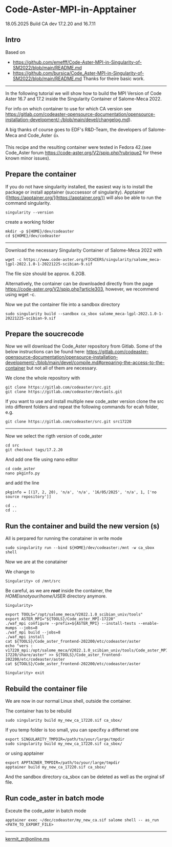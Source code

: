 # Code-Aster-MPI-in-Apptainer

18.05.2025 Build CA dev 17.2.20 and 16.7.11
## Intro
Based on 
- https://github.com/emefff/Code-Aster-MPI-in-Singularity-of-SM2022/blob/main/README.md
- https://github.com/bursica/Code_Aster-MPI-in-Singularity-of-SM2022/blob/main/README.md
Thanks for theire basic work.
________________________________________________________________________________________________________

In the following tutorial we will show how to build the MPI Version of Code Aster 16.7 and 17.2 inside the Singularity Container of Salome-Meca 2022. 

For info on which container to use for which CA version see https://gitlab.com/codeaster-opensource-documentation/opensource-installation-development/-/blob/main/devel/changelog.md). 

A big thanks of course goes to EDF's R&D-Team, the developers of Salome-Meca and Code_Aster 👍. 

This recipe and the resulting container were tested in Fedora 42.(see Code_Aster forum https://code-aster.org/V2/spip.php?rubrique2 for these known minor issues).
## Prepare the container 
If you do not have singularity installed, the easiest way is to install the package or install apptainer (succsessor of singularity). Apptainer ([https://apptainer.org/](https://apptainer.org/)) will also be able to run the command singularity.

```
singularity --version
```

create a working folder 
```
mkdir -p ${HOME}/dev/codeaster
cd ${HOME}/dev/codeaster
```
________________________________________________________________________________________________________
Download the necessary Singularity Container of Salome-Meca 2022 with 

```
wget -c https://www.code-aster.org/FICHIERS/singularity/salome_meca-lgpl-2022.1.0-1-20221225-scibian-9.sif
```

The file size should be approx. 6.2GB. 

Alternatively, the container can be downloaded directly from the page https://code-aster.org/V2/spip.php?article303, however, we recommend using wget -c.

Now we put the container file into a sandbox directory
```
sudo singularity build --sandbox ca_sbox salome_meca-lgpl-2022.1.0-1-20221225-scibian-9.sif
```
## Prepare the soucrecode 
Now we will download the Code_Aster repository from Gitlab. Some of the below instructions can be found here: https://gitlab.com/codeaster-opensource-documentation/opensource-installation-development/-/blob/main/devel/compile.md#preparing-the-access-to-the-container but not all of them are necessary.

We clone the whole repository with

```
git clone https://gitlab.com/codeaster/src.git
git clone https://gitlab.com/codeaster/devtools.git
```

If you want to use and install multiple new code_aster version clone the src into different folders and repeat the following commands for ecah folder, e.g.

```
git clone https://gitlab.com/codeaster/src.git src17220
```
________________________________________________________________________________________________________
Now we select the rigth version of code_aster

```
cd src
git checkout tags/17.2.20
```
And add one file using nano editor 
```
cd code_aster
nano pkginfo.py
```
and add the line 
```
pkginfo = [(17, 2, 20), 'n/a', 'n/a', '16/05/2025', 'n/a', 1, ['no source repository']]

cd ..
cd ..
```
## Run the container and build the new version (s)
All is perpared for  running the conatainer in write mode 

``` 
sudo singularity run --bind ${HOME}/dev/codeaster:/mnt -w ca_sbox shell
```

Now we are at the conatainer 

We change to

```
Singularity> cd /mnt/src
```

Be careful, as we are ***root*** inside the container, the ${HOME} is not your /home/$USER directory anymore.

```
Singularity> 

export TOOLS="/opt/salome_meca/V2022.1.0_scibian_univ/tools"
export ASTER_MPI="${TOOLS}/Code_aster_MPI-17220"
./waf_mpi configure --prefix=${ASTER_MPI} --install-tests --enable-mumps --jobs=8
./waf_mpi build --jobs=8 
./waf_mpi install
cat ${TOOLS}/Code_aster_frontend-202200/etc/codeaster/aster
echo "vers : v17220_mpi:/opt/salome_meca/V2022.1.0_scibian_univ/tools/Code_aster_MPI-17220/share/aster" >> ${TOOLS}/Code_aster_frontend-202200/etc/codeaster/aster
cat ${TOOLS}/Code_aster_frontend-202200/etc/codeaster/aster

Singularity> exit
```
## Rebuild the container file 
We are now in our normal Linux shell, outside the container. 

The container has to be rebulid
```
sudo singularity build my_new_ca_17220.sif ca_sbox/
```
If you temp folder is too small, you can specifxy a differnet one 

```
export SINGULARITY_TMPDIR=/path/to/your/large/tmpdir
sudo singularity build my_new_ca_17220.sif ca_sbox/
```
or using apptainer 
```
export APPTAINER_TMPDIR=/path/to/your/large/tmpdir
apptainer build my_new_ca_17220.sif ca_sbox/
```

And the sandbox directory ca_sbox can be deleted as well as the orginal sif file.
## Run code_aster in batch mode 

Exceute the code_aster in batch mode 
```
apptainer exec ~/dec/codeaster/my_new_ca.sif salome shell -- as_run <PATH_TO_EXPORT_FILE>
```

_______________________________________________________________________________________________________
kermit_zr@online.ms






